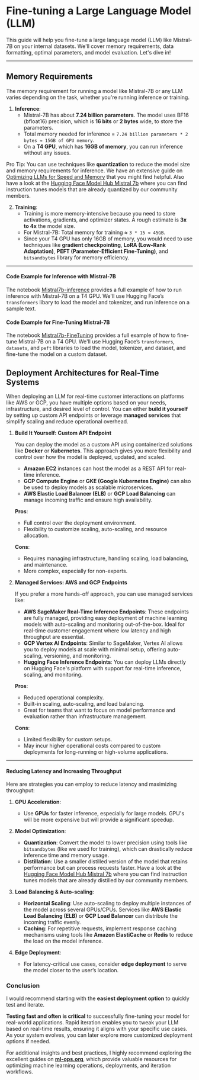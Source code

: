 # Fine-tuning a Large Language Model (LLM)

This guide will help you fine-tune a large language model (LLM) like Mistral-7B on your internal datasets. We'll cover memory requirements, data formatting, optimal parameters, and model evaluation. Let's dive in!

---

## **Memory Requirements**

The memory requirement for running a model like Mistral-7B or any LLM varies depending on the task, whether you're running inference or training.

1. **Inference**:
   - Mistral-7B has about **7.24 billion parameters**. The model uses BF16 (bfloat16) precision, which is **16 bits** or **2 bytes** wide, to store the parameters.
   - Total memory needed for inference = `7.24 billion parameters * 2 bytes ≈ 15GB of GPU memory`.
   - On a **T4 GPU**, which has **16GB of memory**, you can run inference without any issues.

Pro Tip: You can use techniques like **quantization** to reduce the model size and memory requirements for inference. We have an extensive guide on [Optimizing LLMs for Speed and Memory](hthttps://discuss.huggingface.co/t/memory-requirements-for-running-llm/57282) that you might find helpful. Also have a look at the [Hugging Face Model Hub Mistral 7b](https://huggingface.co/models?other=base_model:quantized:mistralai/Mistral-7B-Instruct-v0.3) where you can find instruction tunes models that are already quantized by our community members.
   
2. **Training**:
   - Training is more memory-intensive because you need to store activations, gradients, and optimizer states. A rough estimate is **3x to 4x** the model size.
   - For Mistral-7B: Total memory for training ≈ `3 * 15 ≈ 45GB`.
   - Since your T4 GPU has only 16GB of memory, you would need to use techniques like **gradient checkpointing**, **LoRA (Low-Rank Adaptation)**, **PEFT (Parameter-Efficient Fine-Tuning)**, and `bitsandbytes` library for memory efficiency.
---
#### **Code Example for Inference with Mistral-7B**
The notebook [Mistral7b-inference](./Mistral7b-Inference.ipynb) provides a full example of how to run inference with Mistral-7B on a T4 GPU. 
We'll use Hugging Face’s `transformers` libary to load the model and tokenizer, and run inference on a sample text.

#### **Code Example for Fine-Tuning Mistral-7B**
The notebook [Mistral7b-FineTuning](Mistral7b-FineTuning.ipynb) provides a full example of how to fine-tune Mistral-7B on a T4 GPU. 
We'll use Hugging Face’s `transformers`, `datasets`, and `peft` libraries to load the model, tokenizer, and dataset, and fine-tune the model on a custom dataset.

## **Deployment Architectures for Real-Time Systems**
When deploying an LLM for real-time customer interactions on platforms like AWS or GCP, you have multiple options based on your needs, infrastructure, and desired level of control. 
You can either **build it yourself** by setting up custom API endpoints or leverage **managed services** that simplify scaling and reduce operational overhead.

1. **Build It Yourself: Custom API Endpoint**

   You can deploy the model as a custom API using containerized solutions like **Docker** or **Kubernetes**. 
   This approach gives you more flexibility and control over how the model is deployed, updated, and scaled. 

   - **Amazon EC2** instances can host the model as a REST API for real-time inference.
   - **GCP Compute Engine** or **GKE (Google Kubernetes Engine)** can also be used to deploy models as scalable microservices.
   - **AWS Elastic Load Balancer (ELB)** or **GCP Load Balancing** can manage incoming traffic and ensure high availability.

   **Pros**:
   - Full control over the deployment environment.
   - Flexibility to customize scaling, auto-scaling, and resource allocation.

   **Cons**:
   - Requires managing infrastructure, handling scaling, load balancing, and maintenance.
   - More complex, especially for non-experts.

2. **Managed Services: AWS and GCP Endpoints**

   If you prefer a more hands-off approach, you can use managed services like:

   - **AWS SageMaker Real-Time Inference Endpoints**: These endpoints are fully managed, providing easy deployment of machine learning models with auto-scaling and monitoring out-of-the-box. 
   Ideal for real-time customer engagement where low latency and high throughput are essential.
   - **GCP Vertex AI Endpoints**: Similar to SageMaker, Vertex AI allows you to deploy models at scale with minimal setup, offering auto-scaling, versioning, and monitoring.
   - **Hugging Face Inference Endpoints**: You can deploy LLMs directly on Hugging Face's platform with support for real-time inference, scaling, and monitoring.
  
   **Pros**:
   - Reduced operational complexity.
   - Built-in scaling, auto-scaling, and load balancing.
   - Great for teams that want to focus on model performance and evaluation rather than infrastructure management.

   **Cons**:
   - Limited flexibility for custom setups.
   - May incur higher operational costs compared to custom deployments for long-running or high-volume applications.

---

#### **Reducing Latency and Increasing Throughput**

Here are strategies you can employ to reduce latency and maximizing throughput:

1. **GPU Acceleration**:
   - Use **GPUs** for faster inference, especially for large models. GPU's will be more expensive but will provide a significant speedup.

1. **Model Optimization**:
   - **Quantization**: Convert the model to lower precision using tools like `bitsandbytes` (like we used for training), which can drastically reduce inference time and memory usage.
   - **Distillation**: Use a smaller distilled version of the model that retains performance but can process requests faster. Have a look at the [Hugging Face Model Hub Mistral 7b](https://huggingface.co/models?other=base_model:quantized:mistralai/Mistral-7B-Instruct-v0.3) where you can find instruction tunes models that are already distilled by our community members.

2. **Load Balancing & Auto-scaling**:
   - **Horizontal Scaling**: Use auto-scaling to deploy multiple instances of the model across several GPUs/CPUs. Services like **AWS Elastic Load Balancing (ELB)** or **GCP Load Balancer** can distribute the incoming traffic evenly.
   - **Caching**: For repetitive requests, implement response caching mechanisms using tools like **Amazon ElastiCache** or **Redis** to reduce the load on the model inference.

3. **Edge Deployment**:
   - For latency-critical use cases, consider **edge deployment** to serve the model closer to the user’s location.

### Conclusion
I would recommend starting with the **easiest deployment option** to quickly test and iterate. 

**Testing fast and often is critical** to successfully fine-tuning your model for real-world applications. Rapid iteration enables you to tweak your LLM based on real-time results, ensuring it aligns with your specific use cases. As your system evolves, you can later explore more customized deployment options if needed.

For additional insights and best practices, I highly recommend exploring the excellent guides on **[ml-ops.org](https://ml-ops.org)**, which provide valuable resources for optimizing machine learning operations, deployments, and iteration workflows.